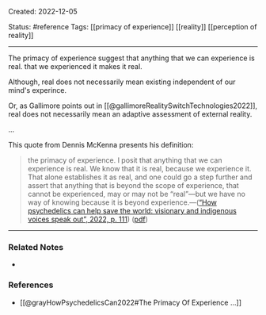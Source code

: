 Created: 2022-12-05

Status: #reference 
Tags: [[primacy of experience]] [[reality]] [[perception of reality]] 

*****

The primacy of experience suggest that anything that we can experience is real. that we experienced it makes it real.  

Although, real does not necessarily mean existing independent of our mind's experince.  

Or, as Gallimore points out in [[@gallimoreRealitySwitchTechnologies2022]], real does not necessarily mean an adaptive assessment of external reality.

...

This quote from Dennis McKenna presents his definition:

> the primacy of experience. I posit that anything that we can experience is real. We know that it is real, because we experience it. That alone establishes it as real, and one could go a step further and assert that anything that is beyond the scope of experience, that cannot be experienced, may or may not be “real”—but we have no way of knowing because it is beyond experience.—([“How psychedelics can help save the world: visionary and indigenous voices speak out”, 2022, p. 111](zotero://select/library/items/4JWT9MM7)) ([pdf](zotero://open-pdf/library/items/RMMUBHQL?page=129&annotation=H2TH7SQ2))


*****

### Related Notes

- 

### References

- [[@grayHowPsychedelicsCan2022#The Primacy Of Experience ...]]
